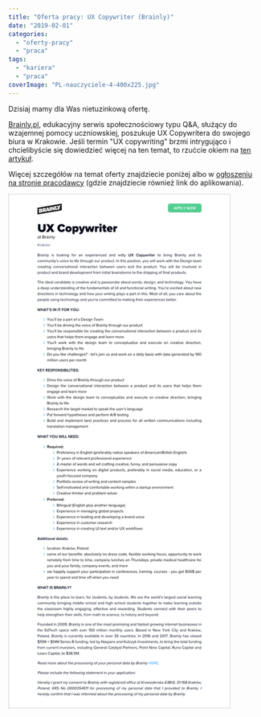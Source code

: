 ```yaml
---
title: "Oferta pracy: UX Copywriter (Brainly)"
date: "2019-02-01"
categories: 
  - "oferty-pracy"
  - "praca"
tags: 
  - "kariera"
  - "praca"
coverImage: "PL-nauczyciele-4-400x225.jpg"
---
```


Dzisiaj mamy dla Was nietuzinkową ofertę.

[Brainly.pl](https://brainly.pl/), edukacyjny serwis społecznościowy typu Q&A, służący do wzajemnej pomocy uczniowskiej, poszukuje UX Copywritera do swojego biura w Krakowie. Jeśli termin "UX copywriting" brzmi intrygująco i chcielibyście się dowiedzieć więcej na ten temat, to rzućcie okiem na [ten artykuł](https://mariepierrochon.com/what-is-ux-copywriting/).

Więcej szczegółów na temat oferty znajdziecie poniżej albo w [ogłoszeniu na stronie pracodawcy](https://boards.greenhouse.io/brainly/jobs/1532736) (gdzie znajdziecie również link do aplikowania).

[![](images/brainly_ux_copywriter.png)](http://techwriter.pl/wp-content/uploads/2019/02/brainly_ux_copywriter.png)
